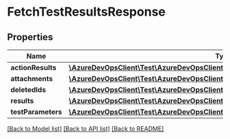 # FetchTestResultsResponse

## Properties
Name | Type | Description | Notes
------------ | ------------- | ------------- | -------------
**actionResults** | [**\AzureDevOpsClient\Test\AzureDevOpsClient\Test\Model\TestActionResult[]**](TestActionResult.md) |  | [optional] 
**attachments** | [**\AzureDevOpsClient\Test\AzureDevOpsClient\Test\Model\TestResultAttachment[]**](TestResultAttachment.md) |  | [optional] 
**deletedIds** | [**\AzureDevOpsClient\Test\AzureDevOpsClient\Test\Model\LegacyTestCaseResultIdentifier[]**](LegacyTestCaseResultIdentifier.md) |  | [optional] 
**results** | [**\AzureDevOpsClient\Test\AzureDevOpsClient\Test\Model\LegacyTestCaseResult[]**](LegacyTestCaseResult.md) |  | [optional] 
**testParameters** | [**\AzureDevOpsClient\Test\AzureDevOpsClient\Test\Model\TestResultParameter[]**](TestResultParameter.md) |  | [optional] 

[[Back to Model list]](../README.md#documentation-for-models) [[Back to API list]](../README.md#documentation-for-api-endpoints) [[Back to README]](../README.md)


